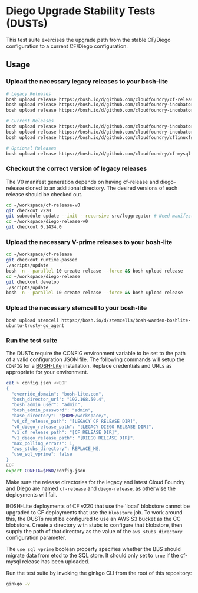 # Diego Upgrade Stability Tests (DUSTs)

This test suite exercises the upgrade path from the stable CF/Diego configuration to a current CF/Diego configuration.

## Usage

### Upload the necessary legacy releases to your bosh-lite

```bash
# Legacy Releases
bosh upload release https://bosh.io/d/github.com/cloudfoundry/cf-release?v=220
bosh upload release https://bosh.io/d/github.com/cloudfoundry-incubator/diego-release?v=0.1434.0
bosh upload release https://bosh.io/d/github.com/cloudfoundry-incubator/garden-linux-release?v=0.307.0

# Current Releases
bosh upload release https://bosh.io/d/github.com/cloudfoundry-incubator/etcd-release
bosh upload release https://bosh.io/d/github.com/cloudfoundry-incubator/garden-linux-release
bosh upload release https://bosh.io/d/github.com/cloudfoundry/cflinuxfs2-rootfs-release

# Optional Releases
bosh upload release https://bosh.io/d/github.com/cloudfoundry/cf-mysql-release
```

### Checkout the correct version of legacy releases

The V0 manifest generation depends on having cf-release and diego-release cloned to an additional directory.
The desired versions of each release should be checked out.

```bash
cd ~/workspace/cf-release-v0
git checkout v220
git submodule update --init --recursive src/loggregator # Need manifest generation templates for LAMB
cd ~/workspace/diego-release-v0
git checkout 0.1434.0
```

### Upload the necessary V-prime releases to your bosh-lite

```bash
cd ~/workspace/cf-release
git checkout runtime-passed
./scripts/update
bosh -n --parallel 10 create release --force && bosh upload release
cd ~/workspace/diego-release
git checkout develop
./scripts/update
bosh -n --parallel 10 create release --force && bosh upload release
```

### Upload the necessary stemcell to your bosh-lite

```
bosh upload stemcell https://bosh.io/d/stemcells/bosh-warden-boshlite-ubuntu-trusty-go_agent
```

### Run the test suite

The DUSTs require the CONFIG environment variable to be set to the path of a valid configuration JSON file.
The following commands will setup the `CONFIG` for a [BOSH-Lite](https://github.com/cloudfoundry/bosh-lite) installation.
Replace credentials and URLs as appropriate for your environment.

```bash
cat > config.json <<EOF
{
  "override_domain": "bosh-lite.com",
  "bosh_director_url": "192.168.50.4",
  "bosh_admin_user": "admin",
  "bosh_admin_password": "admin",
  "base_directory": "$HOME/workspace/",
  "v0_cf_release_path": "[LEGACY CF RELEASE DIR]",
  "v0_diego_release_path": "[LEGACY DIEGO RELEASE DIR]",
  "v1_cf_release_path": "[CF RELEASE DIR]",
  "v1_diego_release_path": "[DIEGO RELEASE DIR]",
  "max_polling_errors": 1,
  "aws_stubs_directory": REPLACE_ME,
  "use_sql_vprime": false
}
EOF
export CONFIG=$PWD/config.json
```

Make sure the release directories for the legacy and latest Cloud Foundry and Diego are named `cf-release` and `diego-release`, as otherwise the deployments will fail.

BOSH-Lite deployments of CF v220 that use the 'local' blobstore cannot be
upgraded to CF deployments that use the `blobstore` job. To work around this,
the DUSTs must be configured to use an AWS S3 bucket as the CC blobstore. Create
a directory with stubs to configure that blobstore, then supply the path of that
directory as the value of the `aws_stubs_directory` configuration parameter.

The `use_sql_vprime` boolean property specifies whether the BBS should migrate
data from etcd to the SQL store. It should only set to `true` if the cf-mysql
release has been uploaded.

Run the test suite by invoking the ginkgo CLI from the root of this repository:

```bash
ginkgo -v
```
